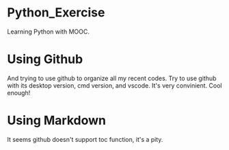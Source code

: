 # Python_Exercise
 Learning Python with MOOC.
# Using Github
 And trying to use github to organize all my recent codes.
 Try to use github with its desktop version, cmd version, and vscode.
 It's very convinient. Cool enough!
# Using Markdown
 It seems github doesn't support toc function, it's a pity.
